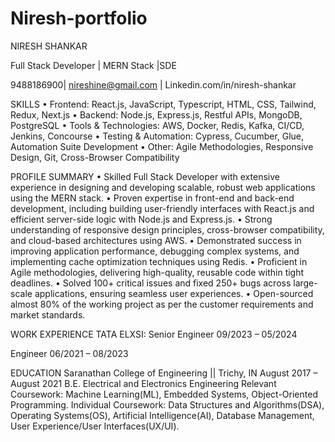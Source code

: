 # Niresh-portfolio
NIRESH SHANKAR

Full Stack Developer | MERN Stack |SDE

9488186900|    nireshine@gmail.com |    Linkedin.com/in/niresh-shankar

SKILLS
•	Frontend: React.js, JavaScript, Typescript, HTML, CSS, Tailwind, Redux, Next.js
•	Backend: Node.js, Express.js, Restful APIs, MongoDB, PostgreSQL
•	Tools & Technologies: AWS, Docker, Redis, Kafka, CI/CD, Jenkins, Concourse
•	Testing & Automation: Cypress, Cucumber, Glue, Automation Suite Development
•	Other: Agile Methodologies, Responsive Design, Git, Cross-Browser Compatibility

PROFILE SUMMARY
•	Skilled Full Stack Developer with extensive experience in designing and developing scalable, robust web applications using the MERN stack.
•	Proven expertise in front-end and back-end development, including building user-friendly interfaces with React.js and efficient server-side logic with Node.js and Express.js.
•	Strong understanding of responsive design principles, cross-browser compatibility, and cloud-based architectures using AWS.
•	Demonstrated success in improving application performance, debugging complex systems, and implementing cache optimization techniques using Redis.
•	Proficient in Agile methodologies, delivering high-quality, reusable code within tight deadlines.
•	Solved 100+ critical issues and fixed 250+ bugs across large-scale applications, ensuring seamless user experiences.
•	Open-sourced almost 80% of the working project as per the customer requirements and market standards.

WORK EXPERIENCE
TATA ELXSI: 
Senior Engineer			                                 	    	    	                             09/2023 – 05/2024

Engineer			                                    	    	    	                               06/2021 – 08/2023

EDUCATION
Saranathan College of Engineering || Trichy, IN		                         	August 2017 – August 2021
B.E. Electrical and Electronics Engineering
Relevant Coursework: Machine Learning(ML), Embedded Systems, Object-Oriented Programming.
Individual Coursework: Data Structures and Algorithms(DSA), Operating Systems(OS), Artificial Intelligence(AI), Database Management, User Experience/User Interfaces(UX/UI).
